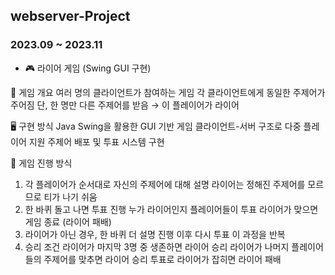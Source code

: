 ## webserver-Project 
### 2023.09 ~ 2023.11

- 🎮 라이어 게임 (Swing GUI 구현)

📝 게임 개요
여러 명의 클라이언트가 참여하는 게임
각 클라이언트에게 동일한 주제어가 주어짐
단, 한 명만 다른 주제어를 받음 → 이 플레이어가 라이어

🖥 구현 방식
Java Swing을 활용한 GUI 기반 게임
클라이언트-서버 구조로 다중 플레이어 지원
주제어 배포 및 투표 시스템 구현

🔄 게임 진행 방식
1. 각 플레이어가 순서대로 자신의 주제어에 대해 설명
  라이어는 정해진 주제어를 모르므로 티가 나기 쉬움
2. 한 바퀴 돌고 나면 투표 진행
  누가 라이어인지 플레이어들이 투표
  라이어가 맞으면 게임 종료 (라이어 패배)
3. 라이어가 아닌 경우, 한 바퀴 더 설명 진행
  이후 다시 투표
  이 과정을 반복
4. 승리 조건
  라이어가 마지막 3명 중 생존하면 라이어 승리
  라이어가 나머지 플레이어들의 주제어를 맞추면 라이어 승리
  투표로 라이어가 잡히면 라이어 패배
